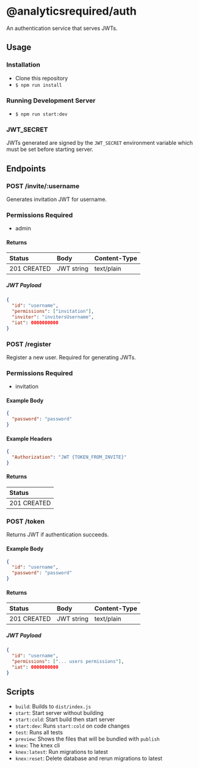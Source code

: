 # @analyticsrequired/auth

An authentication service that serves JWTs.

## Usage

### Installation

- Clone this repository
- `$ npm run install`

### Running Development Server

- `$ npm run start:dev`

### JWT_SECRET

JWTs generated are signed by the `JWT_SECRET` environment variable which must be set before starting server.

## Endpoints

### POST /invite/:username

Generates invitation JWT for username.

### Permissions Required

- admin

#### Returns

| Status      | Body       | Content-Type |
| :---------- | :--------- | :----------- |
| 201 CREATED | JWT string | text/plain   |

##### JWT Payload

```json
{
  "id": "username",
  "permissions": ["invitation"],
  "inviter": "invitersUsername",
  "iat": 0000000000
}
```

### POST /register

Register a new user. Required for generating JWTs.

### Permissions Required

- invitation

#### Example Body

```json
{
  "password": "password"
}
```

#### Example Headers

```json
{
  "Authorization": "JWT {TOKEN_FROM_INVITE}"
}
```

#### Returns

| Status      |
| :---------- |
| 201 CREATED |

### POST /token

Returns JWT if authentication succeeds.

#### Example Body

```json
{
  "id": "username",
  "password": "password"
}
```

#### Returns

| Status      | Body       | Content-Type |
| :---------- | :--------- | :----------- |
| 201 CREATED | JWT string | text/plain   |

##### JWT Payload

```json
{
  "id": "username",
  "permissions": ["... users permissions"],
  "iat": 0000000000
}
```

## Scripts

- `build`: Builds to `dist/index.js`
- `start`: Start server without building
- `start:cold`: Start build then start server
- `start:dev`: Runs `start:cold` on code changes
- `test`: Runs all tests
- `preview`: Shows the files that will be bundled with `publish`
- `knex`: The knex cli
- `knex:latest`: Run migrations to latest
- `knex:reset`: Delete database and rerun migrations to latest
